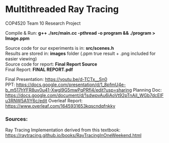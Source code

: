 # Multithreaded Ray Tracing
COP4520 Team 10 Research Project

Compile & Run: **g++ ./src/main.cc -pthread -o program && ./program > Image.ppm**

Source code for our experiments is in: **src/scenes.h**  
Results are stored in: **images** folder (.ppm true result + .png included for easier viewing)  
Source code for report: **Final Report Source**  
Final Report: **FINAL REPORT.pdf**

Final Presentation: https://youtu.be/d-TCTx__Sn0  
PPT: https://docs.google.com/presentation/d/1_8pfmU4e-b_m517hYFR8uv0u41-Xwgl9G5mwPqPRfl4/edit?usp=sharing
Planning Doc: https://docs.google.com/document/d/1sdwpvAu6iAoVt92pTnAiI_WGb7dcElFu3RNW5A1IY6c/edit
Overleaf Report: https://www.overleaf.com/1645931653kqscndqfnkky

### Sources:
Ray Tracing Implementation derived from this textbook: https://raytracing.github.io/books/RayTracingInOneWeekend.html
